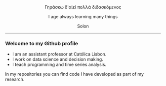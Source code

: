 <p align="center">Γηράσκω δ'αἰεὶ πολλὰ διδασκόμενος</p>

<p align="center">I age always learning many things</p>

<p align="center">Solon</p>

--- 

### Welcome to my Github profile

- I am an assistant professor at Católica Lisbon.
- I work on data science and decision making.
- I teach programming and time series analysis.

In my repositories you can find code I have developed as part of my research.

<!--
**nicolobertani/nicolobertani** is a ✨ _special_ ✨ repository because its `README.md` (this file) appears on your GitHub profile.

Here are some ideas to get you started:

- 🔭 I’m currently working on ...
- 🌱 I’m currently learning ...
- 👯 I’m looking to collaborate on ...
- 🤔 I’m looking for help with ...
- 💬 Ask me about ...
- 📫 How to reach me: ...
- 😄 Pronouns: ...
- ⚡ Fun fact: ...
-->
